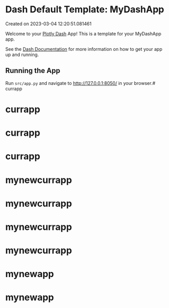 # Dash Default Template: MyDashApp

Created on 2023-03-04 12:20:51.081461

Welcome to your [Plotly Dash](https://plotly.com/dash/) App! This is a template for your MyDashApp app.

See the [Dash Documentation](https://dash.plotly.com/introduction) for more information on how to get your app up and running.

## Running the App

Run `src/app.py` and navigate to http://127.0.0.1:8050/ in your browser.# currapp
# currapp
# currapp
# currapp
# mynewcurrapp
# mynewcurrapp
# mynewcurrapp
# mynewcurrapp
# mynewapp
# mynewapp
